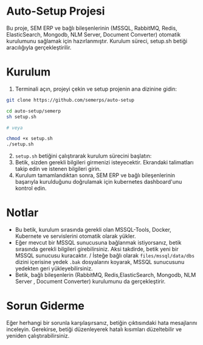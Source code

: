 # Auto-Setup Projesi
Bu proje, SEM ERP ve bağlı bileşenlerinin (MSSQL, RabbitMQ, Redis, ElasticSearch, Mongodb, NLM Server, Document Converter) otomatik kurulumunu sağlamak için hazırlanmıştır. Kurulum süreci, setup.sh betiği aracılığıyla gerçekleştirilir.

# Kurulum 
1. Terminali açın, projeyi çekin ve setup projenin ana dizinine gidin:
```bash
git clone https://github.com/semerps/auto-setup

cd auto-setup/semerp
sh setup.sh

# veya

chmod +x setup.sh
./setup.sh

```

2. `setup.sh` betiğini çalıştırarak kurulum sürecini başlatın:
3. Betik, sizden gerekli bilgileri girmenizi isteyecektir. Ekrandaki talimatları takip edin ve istenen bilgileri girin.
4. Kurulum tamamlandıktan sonra, SEM ERP ve bağlı bileşenlerinin başarıyla kurulduğunu doğrulamak için kubernetes dashboard'unu kontrol edin.

# Notlar

* Bu betik, kurulum sırasında gerekli olan MSSQL-Tools, Docker, Kubernete ve servislerini otomatik olarak yükler.
* Eğer mevcut bir MSSQL sunucusuna bağlanmak istiyorsanız, betik sırasında gerekli bilgileri girebilirsiniz. Aksi takdirde, betik yeni bir MSSQL sunucusu kuracaktır.  / İsteğe bağlı olarak `files/mssql/data/dbs` dizini içerisine yedek `.bak` dosyalarını koyarak, MSSQL sunucusunu yedekten geri yükleyebilirsiniz.
* Betik, bağlı bileşenlerin (RabbitMQ, Redis,ElasticSearch, Mongodb, NLM Server , Document Converter) kurulumunu da gerçekleştirir.

# Sorun Giderme
Eğer herhangi bir sorunla karşılaşırsanız, betiğin çıktısındaki hata mesajlarını inceleyin. Gerekirse, betiği düzenleyerek hatalı kısımları düzeltebilir ve yeniden çalıştırabilirsiniz.